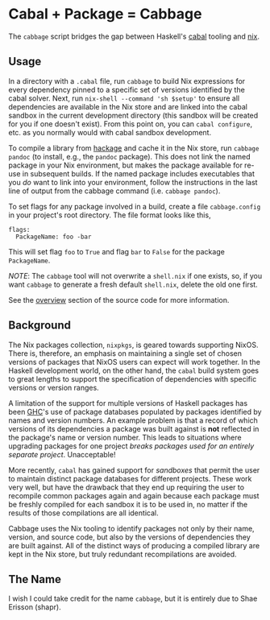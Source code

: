Cabal + Package = Cabbage
===

The `cabbage` script bridges the gap between Haskell's
[cabal](https://www.haskell.org/cabal/users-guide/) tooling and
[nix](https://github.com/NixOS/nixpkgs).

Usage
---

In a directory with a `.cabal` file, run `cabbage` to build Nix
expressions for every dependency pinned to a specific set of versions
identified by the cabal solver. Next, run `nix-shell --command 'sh
$setup'` to ensure all dependencies are available in the Nix store and
are linked into the cabal sandbox in the current development directory
(this sandbox will be created for you if one doesn't exist). From this
point on, you can `cabal configure`, etc. as you normally would with
cabal sandbox development.

To compile a library from [hackage](http://hackage.haskell.org) and
cache it in the Nix store, run `cabbage pandoc` (to install, e.g., the
`pandoc` package). This does not link the named package in your Nix
environment, but makes the package available for re-use in subsequent
builds. If the named package includes executables that you *do* want
to link into your environment, follow the instructions in the last
line of output from the cabbage command (i.e. `cabbage pandoc`).

To set flags for any package involved in a build, create a file
`cabbage.config` in your project's root directory. The file format
looks like this,

```
flags:
  PackageName: foo -bar
```

This will set flag `foo` to `True` and flag `bar` to `False` for the
package `PackageName`.

*NOTE*: The `cabbage` tool will not overwrite a `shell.nix` if one
exists, so, if you want `cabbage` to generate a fresh default
`shell.nix`, delete the old one first.

See the
[overview](https://github.com/acowley/cabbage/blob/master/Nix-notes.org#overview)
section of the source code for more information.

Background
---

The Nix packages collection, `nixpkgs`, is geared towards supporting
NixOS. There is, therefore, an emphasis on maintaining a single set of
chosen versions of packages that NixOS users can expect will work
together. In the Haskell development world, on the other hand, the
`cabal` build system goes to great lengths to support the
specification of dependencies with specific versions or version
ranges.

A limitation of the support for multiple versions of Haskell packages
has been [GHC](https://www.haskell.org/ghc/)'s use of package
databases populated by packages identified by names and version
numbers. An example problem is that a record of which versions of its
dependencies a package was built against is **not** reflected in the
package's name or version number. This leads to situations where
upgrading packages for one project *breaks packages used for an
entirely separate project*. Unacceptable!

More recently, `cabal` has gained support for *sandboxes* that permit
the user to maintain distinct package databases for different
projects. These work very well, but have the drawback that they end up
requiring the user to recompile common packages again and again
because each package must be freshly compiled for each sandbox it is
to be used in, no matter if the results of those compilations are all
identical.

Cabbage uses the Nix tooling to identify packages not only by their
name, version, and source code, but also by the versions of
dependencies they are built against. All of the distinct ways of
producing a compiled library are kept in the Nix store, but truly
redundant recompilations are avoided.

The Name
---

I wish I could take credit for the name `cabbage`, but it is entirely
due to Shae Erisson (shapr).
